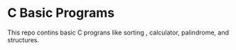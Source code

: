 # C Basic Programs
This repo contins basic C prograns like sorting , calculator, palindrome, and structures.
